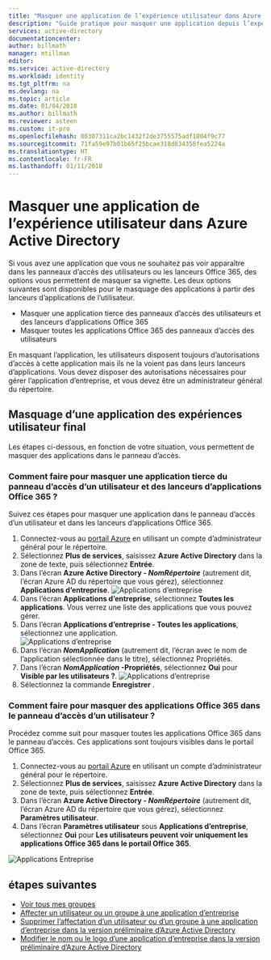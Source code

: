 ```yaml
---
title: "Masquer une application de l’expérience utilisateur dans Azure Active Directory | Microsoft Docs"
description: "Guide pratique pour masquer une application depuis l’expérience utilisateur dans les panneaux d’accès Azure Active Directory ou les lanceurs Office 365."
services: active-directory
documentationcenter: 
author: billmath
manager: mtillman
editor: 
ms.service: active-directory
ms.workload: identity
ms.tgt_pltfrm: na
ms.devlang: na
ms.topic: article
ms.date: 01/04/2018
ms.author: billmath
ms.reviewer: asteen
ms.custom: it-pro
ms.openlocfilehash: 00307311ca2bc1432f2de3755575adf1804f9c77
ms.sourcegitcommit: 71fa59e97b01b65f25bcae318d834358fea5224a
ms.translationtype: HT
ms.contentlocale: fr-FR
ms.lasthandoff: 01/11/2018
---
```

# <a name="hide-an-application-from-users-experience-in-azure-active-directory"></a>Masquer une application de l’expérience utilisateur dans Azure Active Directory

Si vous avez une application que vous ne souhaitez pas voir apparaître dans les panneaux d’accès des utilisateurs ou les lanceurs Office 365, des options vous permettent de masquer sa vignette.  Les deux options suivantes sont disponibles pour le masquage des applications à partir des lanceurs d’applications de l’utilisateur.

- Masquer une application tierce des panneaux d’accès des utilisateurs et des lanceurs d’applications Office 365
- Masquer toutes les applications Office 365 des panneaux d’accès des utilisateurs

En masquant l’application, les utilisateurs disposent toujours d’autorisations d’accès à cette application mais ils ne la voient pas dans leurs lanceurs d’applications. Vous devez disposer des autorisations nécessaires pour gérer l’application d’entreprise, et vous devez être un administrateur général du répertoire.


## <a name="hiding-an-application-from-users-end-user-experiences"></a>Masquage d’une application des expériences utilisateur final
Les étapes ci-dessous, en fonction de votre situation, vous permettent de masquer des applications dans le panneau d’accès.

### <a name="how-do-i-hide-a-third-party-app-from-users-access-panel-and-o365-app-launchers"></a>Comment faire pour masquer une application tierce du panneau d’accès d’un utilisateur et des lanceurs d’applications Office 365 ?
Suivez ces étapes pour masquer une application dans le panneau d’accès d’un utilisateur et dans les lanceurs d’applications Office 365.

1.  Connectez-vous au [portail Azure](https://portal.azure.com) en utilisant un compte d’administrateur général pour le répertoire.
2.  Sélectionnez **Plus de services**, saisissez **Azure Active Directory** dans la zone de texte, puis sélectionnez **Entrée**.
3.  Dans l’écran **Azure Active Directory - *NomRépertoire*** (autrement dit, l’écran Azure AD du répertoire que vous gérez), sélectionnez **Applications d’entreprise**.
![Applications d’entreprise](media/active-directory-coreapps-hide-third-party-app/app1.png)
4.  Dans l’écran **Applications d’entreprise**, sélectionnez **Toutes les applications**. Vous verrez une liste des applications que vous pouvez gérer.
5.  Dans l’écran **Applications d’entreprise - Toutes les applications**, sélectionnez une application.</br>
![Applications d’entreprise](media/active-directory-coreapps-hide-third-party-app/app2.png)
6.  Dans l’écran ***NomApplication*** (autrement dit, l’écran avec le nom de l’application sélectionnée dans le titre), sélectionnez Propriétés.
7.  Dans l’écran ***NomApplication* -Propriétés**, sélectionnez **Oui** pour **Visible par les utilisateurs ?**.
![Applications d’entreprise](media/active-directory-coreapps-hide-third-party-app/app3.png)
8.  Sélectionnez la commande **Enregistrer** .

### <a name="how-do-i-hide-office-365-applications-from-users-access-panel"></a>Comment faire pour masquer des applications Office 365 dans le panneau d’accès d’un utilisateur ?

Procédez comme suit pour masquer toutes les applications Office 365 dans le panneau d’accès. Ces applications sont toujours visibles dans le portail Office 365.

1.  Connectez-vous au [portail Azure](https://portal.azure.com) en utilisant un compte d’administrateur général pour le répertoire.
2.  Sélectionnez **Plus de services**, saisissez **Azure Active Directory** dans la zone de texte, puis sélectionnez **Entrée**.
3.  Dans l’écran **Azure Active Directory - *NomRépertoire*** (autrement dit, l’écran Azure AD du répertoire que vous gérez), sélectionnez **Paramètres utilisateur**.
4.  Dans l’écran **Paramètres utilisateur** sous **Applications d’entreprise**, sélectionnez **Oui** pour **Les utilisateurs peuvent voir uniquement les applications Office 365 dans le portail Office 365**.

![Applications Entreprise](media/active-directory-coreapps-hide-third-party-app/apps4.png)

## <a name="next-steps"></a>étapes suivantes
* [Voir tous mes groupes](active-directory-groups-view-azure-portal.md)
* [Affecter un utilisateur ou un groupe à une application d’entreprise](active-directory-coreapps-assign-user-azure-portal.md)
* [Supprimer l’affectation d’un utilisateur ou d’un groupe à une application d’entreprise dans la version préliminaire d’Azure Active Directory](active-directory-coreapps-remove-assignment-azure-portal.md)
* [Modifier le nom ou le logo d’une application d’entreprise dans la version préliminaire d’Azure Active Directory](active-directory-coreapps-change-app-logo-user-azure-portal.md)

